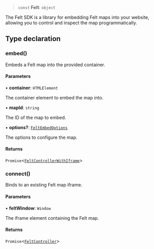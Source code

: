 > `const` **Felt**: `object`

The Felt SDK is a library for embedding Felt maps into your website,
allowing you to control and inspect the map programmatically.

## Type declaration

### embed()

Embeds a Felt map into the provided container.

#### Parameters

• **container**: `HTMLElement`

The container element to embed the map into.

• **mapId**: `string`

The ID of the map to embed.

• **options?**: [`FeltEmbedOptions`](../interfaces/FeltEmbedOptions.md)

The options to configure the map.

#### Returns

`Promise`\<[`FeltControllerWithIframe`](../interfaces/FeltControllerWithIframe.md)\>

### connect()

Binds to an existing Felt map iframe.

#### Parameters

• **feltWindow**: `Window`

The iframe element containing the Felt map.

#### Returns

`Promise`\<[`FeltController`](../interfaces/FeltController.md)\>

